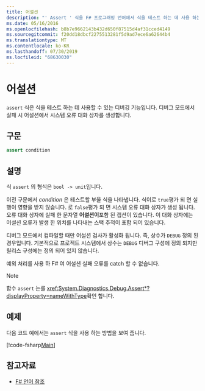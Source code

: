 ```yaml
---
title: 어설션
description: "' Assert ' 식을 F# 프로그래밍 언어에서 식을 테스트 하는 데 사용 하는 디버깅 기능으로 사용 하는 방법에 대해 알아봅니다."
ms.date: 05/16/2016
ms.openlocfilehash: b8b7e9662143b432d650f87515d4af31cced4149
ms.sourcegitcommit: f20dd18dbcf2275513281f5d9ad7ece6a62644b4
ms.translationtype: MT
ms.contentlocale: ko-KR
ms.lasthandoff: 07/30/2019
ms.locfileid: "68630030"
---
```

# <a name="assertions"></a>어설션

`assert` 식은 식을 테스트 하는 데 사용할 수 있는 디버깅 기능입니다. 디버그 모드에서 실패 시 어설션에서 시스템 오류 대화 상자를 생성합니다.

## <a name="syntax"></a>구문

```fsharp
assert condition
```

## <a name="remarks"></a>설명

식 `assert` 의 형식은 `bool -> unit`입니다.

이전 구문에서 *condition* 은 테스트할 부울 식을 나타냅니다. 식이로 `true`평가 되 면 실행이 영향을 받지 않습니다. 로 `false`평가 되 면 시스템 오류 대화 상자가 생성 됩니다. 오류 대화 상자에 실패 한 문자열 **어설션이**포함 된 캡션이 있습니다. 이 대화 상자에는 어설션 오류가 발생 한 위치를 나타내는 스택 추적이 포함 되어 있습니다.

디버그 모드에서 컴파일할 때만 어설션 검사가 활성화 됩니다. 즉, 상수가 `DEBUG` 정의 된 경우입니다. 기본적으로 프로젝트 시스템에서 상수는 `DEBUG` 디버그 구성에 정의 되지만 릴리스 구성에는 정의 되어 있지 않습니다.

예외 처리를 사용 하 F# 여 어설션 실패 오류를 catch 할 수 없습니다.

> [!NOTE]
> 함수 `assert` 는를 <xref:System.Diagnostics.Debug.Assert*?displayProperty=nameWithType>확인 합니다.

## <a name="example"></a>예제

다음 코드 예에서는 `assert` 식을 사용 하는 방법을 보여 줍니다.

[!code-fsharp[Main](~/samples/snippets/fsharp/lang-ref-2/snippet5401.fs)]

## <a name="see-also"></a>참고자료

- [F# 언어 참조](index.md)
